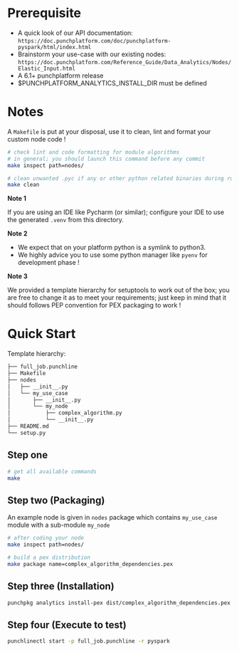 # Prerequisite

-   A quick look of our API documentation: `https://doc.punchplatform.com/doc/punchplatform-pyspark/html/index.html`
-   Brainstorm your use-case with our existing nodes: `https://doc.punchplatform.com/Reference_Guide/Data_Analytics/Nodes/Elastic_Input.html`
-   A 6.1+ punchplatform release
-   $PUNCHPLATFORM_ANALYTICS_INSTALL_DIR must be defined

# Notes

A `Makefile` is put at your disposal, use it to clean, lint and format your custom node code !

```sh
# check lint and code formatting for module algorithms
# in general; you should launch this command before any commit
make inspect path=nodes/

# clean unwanted .pyc if any or other python related binaries during runtime execution
make clean
```

**Note 1**

If you are using an IDE like Pycharm (or similar); configure your IDE to use the generated `.venv` from this directory.

**Note 2**

- We expect that on your platform python is a symlink to python3.
- We highly advice you to use some python manager like `pyenv` for development phase !

**Note 3**

We provided a template hierarchy for setuptools to work out of the box; you are free to change it as to meet your requirements; just keep in mind that it should follows PEP convention for PEX packaging to work !

# Quick Start

Template hierarchy:

```sh
├── full_job.punchline
├── Makefile
├── nodes
│   ├── __init__.py
│   └── my_use_case
│       ├── __init__.py
│       └── my_node
│           ├── complex_algorithm.py
│           └── __init__.py
├── README.md
└── setup.py
```

## Step one

```sh
# get all available commands
make
```

## Step two (Packaging)

An example node is given in `nodes` package which contains `my_use_case` module with a sub-module `my_node`

```sh
# after coding your node
make inspect path=nodes/

# build a pex distribution
make package name=complex_algorithm_dependencies.pex
```

## Step three (Installation)

```sh
punchpkg analytics install-pex dist/complex_algorithm_dependencies.pex
```

## Step four (Execute to test)

```sh
punchlinectl start -p full_job.punchline -r pyspark
```
